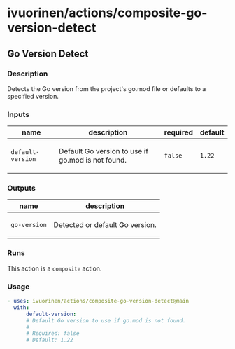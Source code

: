 # ivuorinen/actions/composite-go-version-detect

## Go Version Detect

### Description

Detects the Go version from the project's go.mod file or defaults to a specified version.

### Inputs

| name              | description                                              | required | default |
| ----------------- | -------------------------------------------------------- | -------- | ------- |
| `default-version` | <p>Default Go version to use if go.mod is not found.</p> | `false`  | `1.22`  |

### Outputs

| name         | description                            |
| ------------ | -------------------------------------- |
| `go-version` | <p>Detected or default Go version.</p> |

### Runs

This action is a `composite` action.

### Usage

```yaml
- uses: ivuorinen/actions/composite-go-version-detect@main
  with:
      default-version:
      # Default Go version to use if go.mod is not found.
      #
      # Required: false
      # Default: 1.22
```
